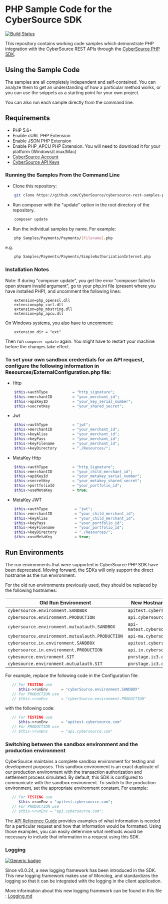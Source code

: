 # PHP Sample Code for the CyberSource SDK

[![Build Status](https://travis-ci.org/CyberSource/cybersource-rest-samples-php.svg?branch=master)](https://travis-ci.org/CyberSource/cybersource-rest-samples-php)

This repository contains working code samples which demonstrate PHP integration with the CyberSource REST APIs through
the [CyberSource PHP SDK](https://github.com/CyberSource/cybersource-rest-client-php).

## Using the Sample Code

The samples are all completely independent and self-contained. You can analyze them to get an understanding of how a
particular method works, or you can use the snippets as a starting point for your own project.

You can also run each sample directly from the command line.

## Requirements

* PHP 5.6+
* Enable cURL PHP Extension
* Enable JSON PHP Extension
* Enable PHP_APCU PHP Extension. You will need to download it for your platform (Windows/Linux/Mac)
* [CyberSource Account](https://developer.cybersource.com/api/developer-guides/dita-gettingstarted/registration.html)
* [CyberSource API Keys](https://developer.cybersource.com/api/developer-guides/dita-gettingstarted/registration/createCertSharedKey.html)

### Running the Samples From the Command Line

* Clone this repository:

```bash
    git clone https://github.com/CyberSource/cybersource-rest-samples-php
```

* Run composer with the "update" option in the root directory of the repository.

```bash
    composer update
```

* Run the individual samples by name. For example:

```bash
    php Samples/Payments/Payments/[Filename].php
```

e.g.

```bash
    php Samples/Payments/Payments/SimpleAuthorizationInternet.php
```

### Installation Notes

Note: If during "composer update", you get the error "composer failed to open stream invalid argument", go to your
php.ini file (present where you have installed PHP), and uncomment the following lines:

```
    extension=php_openssl.dll
    extension=php_curl.dll
    extension=php_mbstring.dll
    extension=php_apcu.dll
```

On Windows systems, you also have to uncomment:

```
    extension_dir = "ext"
```

Then run `composer update` again. You might have to restart your machine before the changes take effect.

### To set your own sandbox credentials for an API request, configure the following information in Resources/ExternalConfiguration.php file:

* Http

```php
    $this->authType           = "http_signature";
    $this->merchantID         = "your_merchant_id";
    $this->apiKeyID           = "your_key_serial_number";
    $this->secretKey          = "your_shared_secret";
```

* Jwt

```php
    $this->authType           = "jwt";
    $this->merchantID         = "your_merchant_id";
    $this->keyAlias           = "your_merchant_id";
    $this->keyPass            = "your_merchant_id";
    $this->keyFilename        = "your_merchant_id";
    $this->keyDirectory       = "./Resources/";
```

* MetaKey Http

```php
    $this->authType           = "http_Signature";
    $this->merchantID         = "your_child_merchant_id";
    $this->apiKeyId           = "your_metakey_serial_number";
    $this->secretKey          = "your_metakey_shared_secret";
    $this->portfolioId        = "your_portfolio_id";
    $this->useMetaKey         = true;
```

* MetaKey JWT

```php
    $this->authType            = "jwt";
    $this->merchantID          = "your_child_merchant_id";
    $this->keyAlias            = "your_child_merchant_id";
    $this->keyPass             = "your_portfolio_id";
    $this->keyFilename         = "your_portfolio_id";
    $this->keyDirectory        = "./Resources/";
    $this->useMetaKey          = true;
```

## Run Environments

The run environments that were supported in CyberSource PHP SDK have been deprecated.
Moving forward, the SDKs will only support the direct hostname as the run environment.

For the old run environments previously used, they should be replaced by the following hostnames:

|              Old Run Environment              |               New Hostname Value               |
|-----------------------------------------------|------------------------------------------------|
|`cybersource.environment.SANDBOX`              |`apitest.cybersource.com`                       |
|`cybersource.environment.PRODUCTION`           |`api.cybersource.com`                           |
|`cybersource.environment.mutualauth.SANDBOX`   |`api-matest.cybersource.com`                    |
|`cybersource.environment.mutualauth.PRODUCTION`|`api-ma.cybersource.com`                        |
|`cybersource.in.environment.SANDBOX`           |`apitest.cybersource.com`                       |
|`cybersource.in.environment.PRODUCTION`        |`api.in.cybersource.com`                        |
|`cybesource.environment.SIT`                   |`pnrstage.ic3.com:8451`                         |
|`cybesource.environment.mutualauth.SIT`        |`pnrstage.ic3.com:8451`                         |

For example, replace the following code in the Configuration file:

```php
   // For TESTING use
      $this->runEnv      = "cyberSource.environment.SANDBOX"
   // For PRODUCTION use
   // $this->runEnv      = "cyberSource.environment.PRODUCTION"
```

with the following code:

```php
   // For TESTING use
      $this->runEnv      = "apitest.cybersource.com"
   // For PRODUCTION use
   // $this->runEnv      = "api.cybersource.com"
```

### Switching between the sandbox environment and the production environment

CyberSource maintains a complete sandbox environment for testing and development purposes. This sandbox environment is
an exact duplicate of our production environment with the transaction authorization and settlement process simulated. By
default, this SDK is configured to communicate with the sandbox environment. To switch to the production environment,
set the appropriate environment constant. For example:

```php
   // For TESTING use
      $this->runEnv = "apitest.cybersource.com";
   // For PRODUCTION use
   // $this->runEnv = "api.cybersource.com";
```

The [API Reference Guide](https://developer.cybersource.com/api/reference/api-reference.html) provides examples of what
information is needed for a particular request and how that information would be formatted. Using those examples, you
can easily determine what methods would be necessary to include that information in a request using this SDK.

### Logging

[![Generic badge](https://img.shields.io/badge/LOGGING-NEW-GREEN.svg)](https://shields.io/)

Since v0.0.24, a new logging framework has been introduced in the SDK. This new logging framework makes use of Monolog,
and standardizes the logging so that it can be integrated with the logging in the client application.

More information about this new logging framework can be found in this file : [Logging.md](Logging.md)
